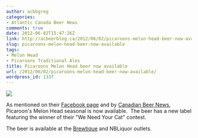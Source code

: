 ```yaml
---
author: acbbgreg
categories:
- Atlantic Canada Beer News
comments: true
date: 2012-06-02T15:47:26Z
link: http://acbeerblog.ca/2012/06/02/picaroons-melon-head-beer-now-available/
slug: picaroons-melon-head-beer-now-available
tags:
- Melon Head
- Picaroons Traditional Ales
title: Picaroons Melon Head beer now available
url: /2012/06/02/picaroons-melon-head-beer-now-available/
wordpress_id: 1337
---
```


[![](http://acbeerblog.ca/wp-content/uploads/2012/06/picaroons-melon.jpg)](http://acbeerblog.ca/wp-content/uploads/2012/06/picaroons-melon.jpg)

As mentioned on their [Facebook page](http://www.facebook.com/picaroons) and by [Canadian Beer News](http://www.canadianbeernews.com/2012/06/01/picaroons-melon-head-returns-with-new-feline-label-star/?utm_source=feedburner&utm_medium=feed&utm_campaign=Feed%3A+CanadianBeerNews+%28Canadian+Beer+News%29), Picaroon's Melon Head seasonal is now available.  The beer has a new label featuring the winner of their "We Need Your Cat" contest.

The beer is available at the [Brewtique](http://www.picaroonspub.com/profiles/blogs/brewtique-tap-listing-1) and NBLiquor outlets.
